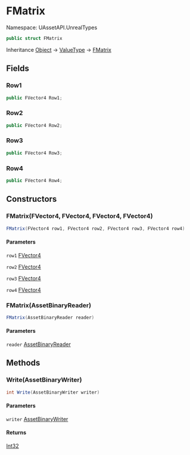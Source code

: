 # FMatrix

Namespace: UAssetAPI.UnrealTypes

```csharp
public struct FMatrix
```

Inheritance [Object](https://docs.microsoft.com/en-us/dotnet/api/system.object) → [ValueType](https://docs.microsoft.com/en-us/dotnet/api/system.valuetype) → [FMatrix](./uassetapi.unrealtypes.fmatrix.md)

## Fields

### **Row1**

```csharp
public FVector4 Row1;
```

### **Row2**

```csharp
public FVector4 Row2;
```

### **Row3**

```csharp
public FVector4 Row3;
```

### **Row4**

```csharp
public FVector4 Row4;
```

## Constructors

### **FMatrix(FVector4, FVector4, FVector4, FVector4)**

```csharp
FMatrix(FVector4 row1, FVector4 row2, FVector4 row3, FVector4 row4)
```

#### Parameters

`row1` [FVector4](./uassetapi.unrealtypes.fvector4.md)<br>

`row2` [FVector4](./uassetapi.unrealtypes.fvector4.md)<br>

`row3` [FVector4](./uassetapi.unrealtypes.fvector4.md)<br>

`row4` [FVector4](./uassetapi.unrealtypes.fvector4.md)<br>

### **FMatrix(AssetBinaryReader)**

```csharp
FMatrix(AssetBinaryReader reader)
```

#### Parameters

`reader` [AssetBinaryReader](./uassetapi.assetbinaryreader.md)<br>

## Methods

### **Write(AssetBinaryWriter)**

```csharp
int Write(AssetBinaryWriter writer)
```

#### Parameters

`writer` [AssetBinaryWriter](./uassetapi.assetbinarywriter.md)<br>

#### Returns

[Int32](https://docs.microsoft.com/en-us/dotnet/api/system.int32)<br>

